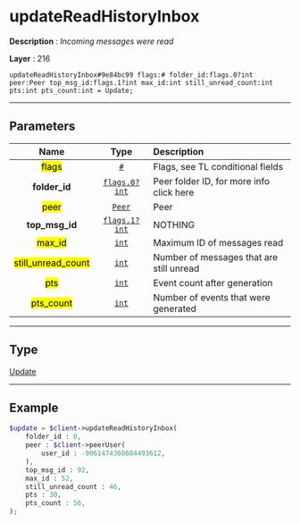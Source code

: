 # updateReadHistoryInbox

**Description** : *Incoming messages were read*

**Layer** : 216

```tl
updateReadHistoryInbox#9e84bc99 flags:# folder_id:flags.0?int peer:Peer top_msg_id:flags.1?int max_id:int still_unread_count:int pts:int pts_count:int = Update;
```

---

## Parameters

| Name | Type | Description |
| :---: | :---: | :--- |
| <mark>flags</mark> | [`#`](type/#) | Flags, see TL conditional fields |
| **folder_id** | [`flags.0?int`](type/int) | Peer folder ID, for more info click here |
| <mark>peer</mark> | [`Peer`](type/Peer) | Peer |
| **top_msg_id** | [`flags.1?int`](type/int) | NOTHING |
| <mark>max_id</mark> | [`int`](type/int) | Maximum ID of messages read |
| <mark>still_unread_count</mark> | [`int`](type/int) | Number of messages that are still unread |
| <mark>pts</mark> | [`int`](type/int) | Event count after generation |
| <mark>pts_count</mark> | [`int`](type/int) | Number of events that were generated |

---

## Type

[Update](type/Update)

---

## Example

```php
$update = $client->updateReadHistoryInbox(
	folder_id : 0,
	peer : $client->peerUser(
		user_id : -9061474360684493612,
	),
	top_msg_id : 92,
	max_id : 52,
	still_unread_count : 46,
	pts : 30,
	pts_count : 56,
);
```